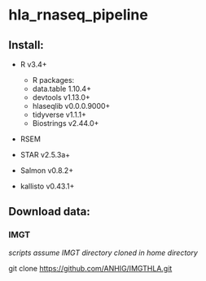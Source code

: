 # hla\_rnaseq\_pipeline

## Install:

- R v3.4+
    - R packages:
	- data.table 1.10.4+
	- devtools v1.13.0+
	- hlaseqlib v0.0.0.9000+
	- tidyverse v1.1.1+
	- Biostrings v2.44.0+

- RSEM

- STAR v2.5.3a+

- Salmon v0.8.2+

- kallisto v0.43.1+


## Download data:

### IMGT

*scripts assume IMGT directory cloned in home directory*

git clone https://github.com/ANHIG/IMGTHLA.git

